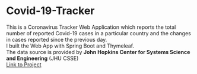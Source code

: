 # Covid-19-Tracker
This is a Coronavirus Tracker Web Application which reports the total number of reported Covid-19 cases in a particular country and the changes in cases reported since the previous day.
<br>
I built the Web App with Spring Boot and Thymeleaf. 
<br>
The data source is provided by <b>John Hopkins Center for Systems Science and Engineering</b> (JHU CSSE)
<br>
[Link to Project](https://covid19-tracker-giko.herokuapp.com/)
